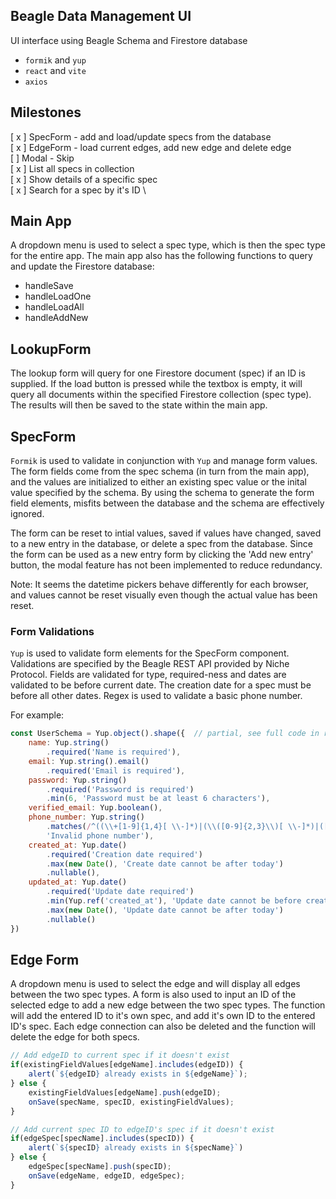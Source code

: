 ## Beagle Data Management UI
UI interface using Beagle Schema and Firestore database
* `formik` and `yup`
* `react` and `vite`
* `axios`

## Milestones
[ x ] SpecForm - add and load/update specs from the database \
[ x ] EdgeForm - load current edges, add new edge and delete edge \
[   ] Modal - Skip  \
[ x ] List all specs in collection \
[ x ] Show details of a specific spec \
[ x ] Search for a spec by it's ID \

## Main App
A dropdown menu is used to select a spec type, which is then the spec type for the entire app. The main app also has the following functions to query and update the Firestore database:
* handleSave
* handleLoadOne
* handleLoadAll
* handleAddNew

## LookupForm
The lookup form will query for one Firestore document (spec) if an ID is supplied. If the load button is pressed while the textbox is empty, it will query all documents within the specified Firestore collection (spec type). The results will then be saved to the state within the main app.

## SpecForm
`Formik` is used to validate in conjunction with `Yup` and manage form values. The form fields come from the spec schema (in turn from the main app), and the values are initialized to either an existing spec value or the inital value specified by the schema. By using the schema to generate the form field elements, misfits between the database and the schema are effectively ignored. 

The form can be reset to intial values, saved if values have changed, saved to a new entry in the database, or delete a spec from the database. Since the form can be used as a new entry form by clicking the 'Add new entry' button, the modal feature has not been implemented to reduce redundancy. 

Note: It seems the datetime pickers behave differently for each browser, and values cannot be reset visually even though the actual value has been reset. 

### Form Validations
`Yup` is used to validate form elements for the SpecForm component. Validations are specified by the Beagle REST API provided by Niche Protocol. Fields are validated for type, required-ness and dates are validated to be before current date. The creation date for a spec must be before all other dates. Regex is used to validate a basic phone number. 

For example:

``` javascript
const UserSchema = Yup.object().shape({  // partial, see full code in repo
    name: Yup.string()
        .required('Name is required'),
    email: Yup.string().email()
        .required('Email is required'),
    password: Yup.string()
        .required('Password is required')
        .min(6, 'Password must be at least 6 characters'),
    verified_email: Yup.boolean(),
    phone_number: Yup.string()
        .matches(/^((\\+[1-9]{1,4}[ \\-]*)|(\\([0-9]{2,3}\\)[ \\-]*)|([0-9]{2,4})[ \\-]*)*?[0-9]{3,4}?[ \\-]*[0-9]{3,4}?$/, 
        'Invalid phone number'),
    created_at: Yup.date()
        .required('Creation date required')
        .max(new Date(), 'Create date cannot be after today')
        .nullable(),
    updated_at: Yup.date()
        .required('Update date required')
        .min(Yup.ref('created_at'), 'Update date cannot be before create date')
        .max(new Date(), 'Update date cannot be after today')
        .nullable()
})
```

## Edge Form
A dropdown menu is used to select the edge and will display all edges between the two spec types. A form is also used to input an ID of the selected edge to add a new edge between the two spec types. The function will add the entered ID to it's own spec, and add it's own ID to the entered ID's spec. Each edge connection can also be deleted and the function will delete the edge for both specs.

```javascript
// Add edgeID to current spec if it doesn't exist
if(existingFieldValues[edgeName].includes(edgeID)) {
    alert(`${edgeID} already exists in ${edgeName}`);
} else {
    existingFieldValues[edgeName].push(edgeID);
    onSave(specName, specID, existingFieldValues);
}

// Add current spec ID to edgeID's spec if it doesn't exist
if(edgeSpec[specName].includes(specID)) {
    alert(`${specID} already exists in ${specName}`)
} else {
    edgeSpec[specName].push(specID);
    onSave(edgeName, edgeID, edgeSpec);
}
```